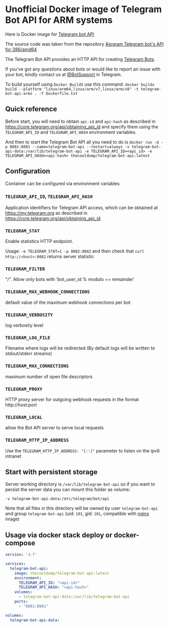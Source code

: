 # Unofficial Docker image of Telegram Bot API for ARM systems

Here is Docker image for [Telegram bot API](https://github.com/tdlib/telegram-bot-api)

The source code was taken from the repository [Aiogram Telegram bot's API for 386/amd64](https://github.com/aiogram/telegram-bot-api)

The Telegram Bot API provides an HTTP API for creating [Telegram Bots](https://core.telegram.org/bots).

If you've got any questions about bots or would like to report an issue with your bot, kindly contact us at [@BotSupport](https://t.me/BotSupport) in Telegram.

To build yourself using `Docker BuildX` use this command: `docker buildx build --platform "linux/arm64,linux/arm/v7,linux/arm/v8" -t telegram-bot-api-arms . -f Dockerfile.txt`

## Quick reference

Before start, you will need to obtain `api-id` and `api-hash` as described in https://core.telegram.org/api/obtaining_api_id and specify them using the `TELEGRAM_API_ID` and `TELEGRAM_API_HASH` environment variables.

And then to start the Telegram Bot API all you need to do is
`docker run -d -p 8081:8081 --name=telegram-bot-api --restart=always -v telegram-bot-api-data:/var/lib/telegram-bot-api -e TELEGRAM_API_ID=<api_id> -e TELEGRAM_API_HASH=<api-hash> thecooldump/telegram-bot-api:latest`

## Configuration

Container can be configured via environment variables

### `TELEGRAM_API_ID`, `TELEGRAM_API_HASH`

Application identifiers for Telegram API access, which can be obtained at https://my.telegram.org as described in https://core.telegram.org/api/obtaining_api_id

### `TELEGRAM_STAT`

Enable statistics HTTP endpoint.

Usage: `-e TELEGRAM_STAT=1 -p 8082:8082` and then check that `curl http://<host>:8082` returns server statistic


### `TELEGRAM_FILTER`

"<remainder>/<modulo>". Allow only bots with 'bot_user_id % modulo == remainder'


### `TELEGRAM_MAX_WEBHOOK_CONNECTIONS`

default value of the maximum webhook connections per bot

### `TELEGRAM_VERBOSITY`

log verbosity level

### `TELEGRAM_LOG_FILE`

Filename where logs will be redirected (By default logs will be written to stdout/stderr streams)

### `TELEGRAM_MAX_CONNECTIONS`

maximum number of open file descriptors

### `TELEGRAM_PROXY`

HTTP proxy server for outgoing webhook requests in the format http://host:port

### `TELEGRAM_LOCAL`

allow the Bot API server to serve local requests

### `TELEGRAM_HTTP_IP_ADDRESS`

Use the `TELEGRAM_HTTP_IP_ADDRESS: "[::]"` parameter to listen on the ipv6 intranet

## Start with persistent storage

Server working directory is `/var/lib/telegram-bot-api` so if you want to persist the server data you can mount this folder as volume:

`-v telegram-bot-api-data:/etc/telegram/bot/api`

Note that all files in this directory will be owned by user `telegram-bot-api` and group `telegram-bot-api` (uid: `101`, gid: `101`, compatible with [nginx](https://hub.docker.com/_/nginx) image)

## Usage via docker stack deploy or docker-compose

```yaml
version: '3.7'

services:
  telegram-bot-api:
    image: thecooldump/telegram-bot-api:latest
    environment:
      TELEGRAM_API_ID: "<api-id>"
      TELEGRAM_API_HASH: "<api-hash>"
    volumes:
      - telegram-bot-api-data:/var/lib/telegram-bot-api
    ports:
      - "8081:8081"

volumes:
  telegram-bot-api-data:
```
